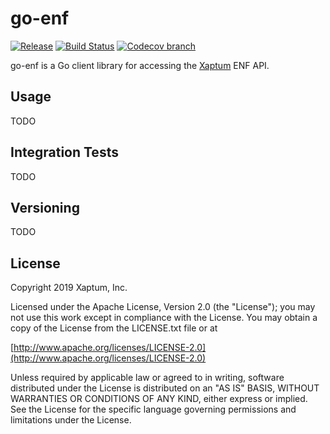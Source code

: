 # go-enf #

[![Release](https://img.shields.io/github/release/xaptum/go-enf.svg)](https://github.com/xaptum/go-enf/releases)
[![Build Status](https://travis-ci.com/xaptum/go-enf.svg?branch=master)](https://travis-ci.org/xaptum/go-enf)
[![Codecov branch](https://img.shields.io/codecov/c/github/xaptum/go-enf/master.svg)](https://codecov.io/gh/xaptum/go-enf)

go-enf is a Go client library for accessing the
[Xaptum](https://www.xaptum.com) ENF API.

## Usage ##

TODO

## Integration Tests ##

TODO

## Versioning ##

TODO

## License ##
Copyright 2019 Xaptum, Inc.

Licensed under the Apache License, Version 2.0 (the "License"); you may not
use this work except in compliance with the License. You may obtain a copy of
the License from the LICENSE.txt file or at

[http://www.apache.org/licenses/LICENSE-2.0](http://www.apache.org/licenses/LICENSE-2.0)

Unless required by applicable law or agreed to in writing, software
distributed under the License is distributed on an "AS IS" BASIS, WITHOUT
WARRANTIES OR CONDITIONS OF ANY KIND, either express or implied. See the
License for the specific language governing permissions and limitations under
the License.
